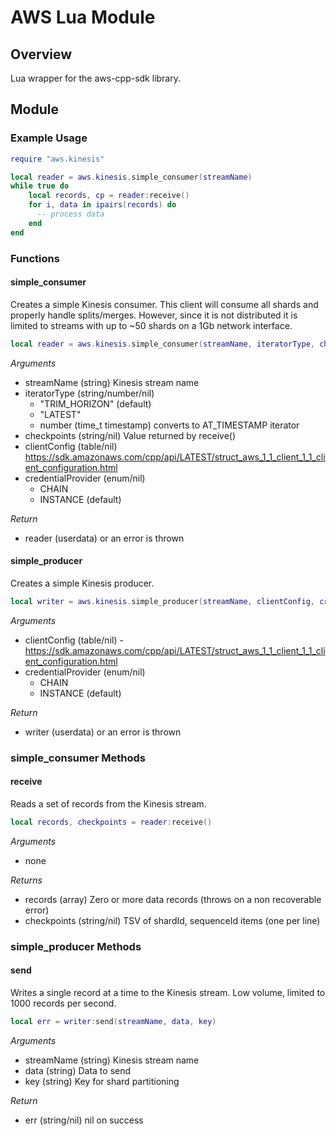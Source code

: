 # AWS Lua Module

## Overview
Lua wrapper for the aws-cpp-sdk library.

## Module

### Example Usage

```lua
require "aws.kinesis"

local reader = aws.kinesis.simple_consumer(streamName)
while true do
    local records, cp = reader:receive()
    for i, data in ipairs(records) do
      -- process data
    end
end
```

### Functions

#### simple_consumer

Creates a simple Kinesis consumer. This client will consume all shards and
properly handle splits/merges. However, since it is not distributed it is
limited to streams with up to ~50 shards on a 1Gb network interface.

```lua
local reader = aws.kinesis.simple_consumer(streamName, iteratorType, checkpoints, clientConfig, credentialProvider)
```

*Arguments*
* streamName (string) Kinesis stream name
* iteratorType (string/number/nil)
    * "TRIM_HORIZON" (default)
    * "LATEST"
    * number (time_t timestamp) converts to AT_TIMESTAMP iterator
* checkpoints (string/nil) Value returned by receive()
* clientConfig (table/nil) https://sdk.amazonaws.com/cpp/api/LATEST/struct_aws_1_1_client_1_1_client_configuration.html
* credentialProvider (enum/nil)
    * CHAIN
    * INSTANCE (default)

*Return*
* reader (userdata) or an error is thrown

#### simple_producer

Creates a simple Kinesis producer.

```lua
local writer = aws.kinesis.simple_producer(streamName, clientConfig, credentialProvider)
```

*Arguments*
* clientConfig (table/nil) - https://sdk.amazonaws.com/cpp/api/LATEST/struct_aws_1_1_client_1_1_client_configuration.html
* credentialProvider (enum/nil)
    * CHAIN
    * INSTANCE (default)

*Return*
* writer (userdata) or an error is thrown

### simple_consumer Methods

#### receive

Reads a set of records from the Kinesis stream.

```lua
local records, checkpoints = reader:receive()
```

*Arguments*
* none

*Returns*
* records (array) Zero or more data records (throws on a non recoverable error)
* checkpoints (string/nil) TSV of shardId, sequenceId items (one per line)

### simple_producer Methods

#### send

Writes a single record at a time to the Kinesis stream. Low volume, limited to
1000 records per second.

```lua
local err = writer:send(streamName, data, key)
```

*Arguments*
* streamName (string) Kinesis stream name
* data (string) Data to send
* key (string) Key for shard partitioning

*Return*
* err (string/nil) nil on success
